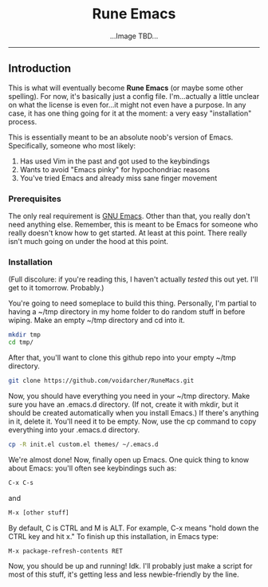 <div align="center">
  
  # Rune Emacs

</div>

<div align="center">

  ...Image TBD...
  
</div>

---

## Introduction
This is what will eventually become **Rune Emacs** (or maybe some other spelling). For now, it's 
basically just a config file. I'm...actually a little unclear on what the license is even 
for...it might not even have a purpose. In any case, it has one thing going for it at the moment: 
a very easy "installation" process. 

This is essentially meant to be an absolute noob's version of Emacs. Specifically, someone who 
most likely:
1) Has used Vim in the past and got used to the keybindings 
2) Wants to avoid "Emacs pinky" for hypochondriac reasons
3) You've tried Emacs and already miss sane finger movement

### Prerequisites
The only real requirement is [GNU Emacs](https://www.gnu.org/software/emacs/). Other than that, 
you really don't need anything else. Remember, this is meant to be Emacs for someone who really 
doesn't know how to get started. At least at this point. There really isn't much going on under 
the hood at this point. 

### Installation
(Full discolure: if you're reading this, I haven't actually *tested* this out yet. I'll get 
to it tomorrow. Probably.)

You're going to need someplace to build this thing. Personally, I'm partial to having a 
~/tmp directory in my home folder to do random stuff in before wiping. Make an empty ~/tmp 
directory and cd into it. 

```sh
mkdir tmp
cd tmp/
```
After that, you'll want to clone this github repo into your empty ~/tmp directory.
```sh
git clone https://github.com/voidarcher/RuneMacs.git 
```
Now, you should have everything you need in your ~/tmp directory. Make sure you have an 
.emacs.d directory. (If not, create it with mkdir, but it should be created automatically 
when you install Emacs.) If there's anything in it, delete it. You'll need it to be empty.
Now, use the cp command to copy everything into your .emacs.d directory.
```sh
cp -R init.el custom.el themes/ ~/.emacs.d
```
We're almost done! Now, finally open up Emacs. One quick thing to know about Emacs: you'll
often see keybindings such as: 
```sh
C-x C-s
```
and
```sh
M-x [other stuff]
```
By default, C is CTRL and M is ALT. For example, C-x means "hold down the CTRL key and hit
x." To finish up this installation, in Emacs type:
```sh
M-x package-refresh-contents RET
```
Now, you should be up and running! Idk. I'll probably just make a script for most of this
stuff, it's getting less and less newbie-friendly by the line. 
